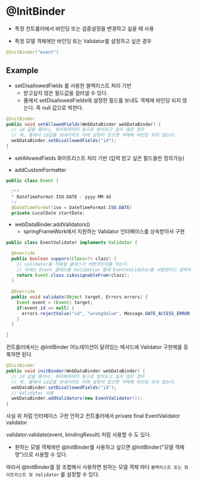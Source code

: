 # @InitBinder

- 특정 컨트롤러에서 바인딩 또는 검증설정을 변경하고 싶을 때 사용

- 특정 모델 객체에만 바인딩 또는 Validator를 설정하고 싶은 경우

```java
@InitBinder("event")
```

## Example

- setDisallowedFields 를 사용한 블랙리스트 처리 기반
  - 받고싶지 않은 필드값을 걸러낼 수 있다.
  - 폼에서 setDisallowedFields에 설정한 필드를 보내도 객체에 바인딩 되지 않는다. 즉 null 값으로 박힌다.

```java
@InitBinder
public void setAllowedFields(WebDataBinder webDataBinder) {
  // id 값을 폼이나, 쿼리파라미터 등으로 받아오고 싶지 않은 경우
  // 즉, 폼에서 id값을 보내더라도 아래 설정이 있으면 객체에 바인딩 되지 않는다.
  webDataBinder.setDisallowedFields("id");
}
```

- setAllowedFields 화이트리스트 처리 기반 (입력 받고 싶은 필드들만 정의가능) 

- addCustomFormatter 

```java
public class Event {

  /**
  * DateTimeFormat.ISO.DATE : yyyy-MM-dd
  */
  @DateTimeFormat(iso = DateTimeFormat.ISO.DATE)
  private LocalDate startDate;
```

- webDataBinder.addValidators()
  - springFrameWork에서 지원하는 Validator 인터페이스를 상속받아서 구현

```java
public class EventValidator implements Validator {

  @Override
  public boolean suppors(Class<?> clazz) {
    // validator를 적용할 클래스가 어떤것인지를 적는다.
    // 아래는 Event 클래스를 Validation 할때 EventValidator를 사용한다고 정의하는 것임
    return Event.class.isAssignableFrom(clazz);
  }
  
  @Override
  public void validate(Object target, Errors errors) {
    Event event = (Event) target;
    if(event.id == null) {
      errors.rejectValue("id", "wrongValue", Message.DATE_ACCESS_ERROR.getMsg());
    }
  }

}
```

컨트롤러에서는 @InitBinder 어노테이션이 달려있는 메서드에 Validator 구현체를 등록하면 된다.

```java
@InitBinder
public void initBinder(WebDataBinder webDataBinder) {
  // id 값을 폼이나, 쿼리파라미터 등으로 받아오고 싶지 않은 경우
  // 즉, 폼에서 id값을 보내더라도 아래 설정이 있으면 객체에 바인딩 되지 않는다.
  webDataBinder.setDisallowedFields("id");
  // Validator 사용
  webDataBinder.addValidators(new EventValidator());
}
```

사실 위 처럼 인터페이스 구현 안하고 컨트롤러에서 private final EventValidator validator

validator.validate(event, bindingResult) 처럼 사용할 수 도 있다.


- 원하는 모델 객체에만 @InitBinder를 사용하고 싶으면 @InitBinder("모델 객체명")으로 사용할 수 있다.


따라서 @InitBinder를 잘 조합해서 사용하면 원하는 모델 객체 마다 `블랙리스트 또는 화이트리스트 및 Validator` 를 설정할 수 있다.

